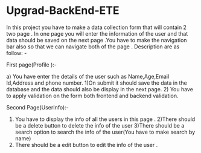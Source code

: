 # Upgrad-BackEnd-ETE

In this project you have to make a data collection form that will contain 2 two page . In one page you will
enter the information of the user and that data should be saved on the next page .You have to make the
navigation bar also so that we can navigate both of the page .
Description are as follow: -

First page(Profile ):-

a) You have enter the details of the user such as Name,Age,Email Id,Address and phone number.
1)On submit it should save the data in the database and the data should also be display in the next
page.
2) You have to apply validation on the form both frontend and backend validation.

Second Page(UserInfo):-

1) You have to display the info of all the users in this page .
2)There should be a delete button to delete the info of the user
3)There should be a search option to search the info of the user(You have to make search by name)
4) There should be a edit button to edit the info of the user .
